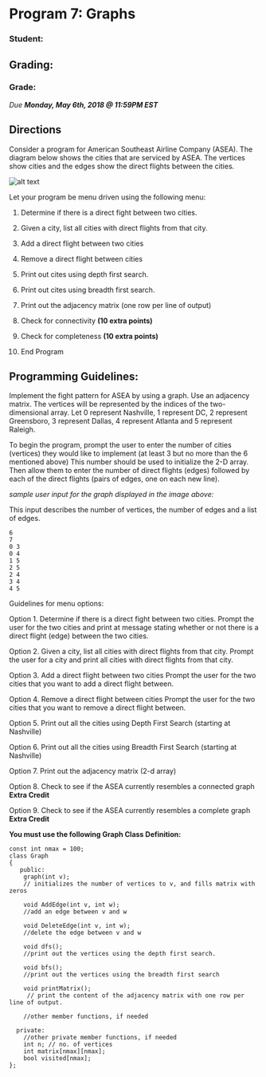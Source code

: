 # Program 7: Graphs


### Student: 

## Grading:
     
### Grade: 

*Due **Monday, May 6th, 2018 @ 11:59PM EST***

## Directions
Consider a program for American Southeast Airline Company (ASEA). The diagram below shows the cities 
that are serviced by ASEA.  The vertices show cities and the edges show the direct flights between the cities.


![alt text](https://github.com/comp280/Spring-2018-Program-7-Graphs/blob/master/sample-graph.png)


Let your program be menu driven using the following menu:

1.	Determine if there is a direct fight between two cities.

2.	Given a city, list all cities with direct flights from that city.

3.	Add a direct flight between two cities

4.	Remove a direct flight between cities

5.  Print out cites using depth first search.

6.  Print out cites using breadth first search.

7.  Print out the adjacency matrix (one row per line of output)

8.  Check for connectivity **(10 extra  points)**

9.  Check for completeness **(10 extra points)**

10.	End Program

## Programming Guidelines:

Implement the fight pattern for ASEA by using a graph. Use an adjacency matrix. 
The vertices will be represented by the indices of the two-dimensional array. 
Let 0 represent Nashville, 1 represent DC, 2 represent Greensboro, 3 represent Dallas, 
4 represent Atlanta and 5 represent Raleigh.


To begin the program, prompt the user to enter the number of cities (vertices) they would like to implement 
(at least 3 but no more than the 6 mentioned above) This number should be used to initialize the 2-D array. 
Then allow them to enter the number of direct flights (edges)
followed by each of the direct flights (pairs of edges, one on each new line). 

*sample user input for the graph displayed in the image above:*


This input describes the number of vertices, the number of edges and a list of edges.
```
6
7
0 3
0 4
1 5
2 5
2 4
3 4
4 5 
```

Guidelines for menu options:

Option 1.	Determine if there is a direct fight between two cities.
Prompt the user for the two cities and print at message 
stating whether or not there is a direct flight (edge) between the two cities.

Option 2.	Given a city, list all cities with direct flights from that city.
Prompt the user for a city and print all cities with direct flights from that city.

Option 3.	Add a direct flight between two cities
Prompt the user for the two cities that you want to add a direct flight between.

Option 4.	Remove a direct flight between cities
Prompt the user for the two cities that you want to remove a direct flight between.

Option 5.	Print out all the cities using Depth First Search (starting at Nashville)

Option 6.	Print out all the cities using Breadth First Search (starting at Nashville)

Option 7.   Print out the adjacency matrix (2-d array)

Option 8.	Check to see if the ASEA currently resembles a connected graph **Extra Credit**

Option 9.	Check to see if the ASEA currently resembles a complete graph **Extra Credit**


**You must use the following Graph Class Definition:**
```
const int nmax = 100;
class Graph
{
   public:
	graph(int v);
    // initializes the number of vertices to v, and fills matrix with zeros 
      
    void AddEdge(int v, int w);
    //add an edge between v and w
        
    void DeleteEdge(int v, int w);
    //delete the edge between v and w
    
    void dfs();
    //print out the vertices using the depth first search.
     	
    void bfs();
    //print out the vertices using the breadth first search
    
    void printMatrix();
     // print the content of the adjacency matrix with one row per line of output. 
 
    //other member functions, if needed

  private: 
    //other private member functions, if needed
    int n; // no. of vertices
	int matrix[nmax][nmax];
	bool visited[nmax];
};
```
